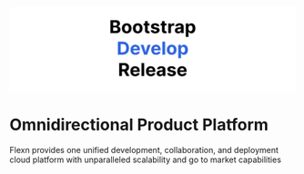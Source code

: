 <div align="center">

<picture>

  <source media="(prefers-color-scheme: dark)" srcset="https://github.com/flexn-io/.github/raw/main/profile/flexn.png">
  <img alt="flexn logo" width="1000" src="https://github.com/flexn-io/.github/raw/main/profile/flexn.png">
  
</picture>
 
</div>

# Omnidirectional Product Platform

Flexn provides one unified development, collaboration, and deployment cloud platform with unparalleled scalability and go to market capabilities